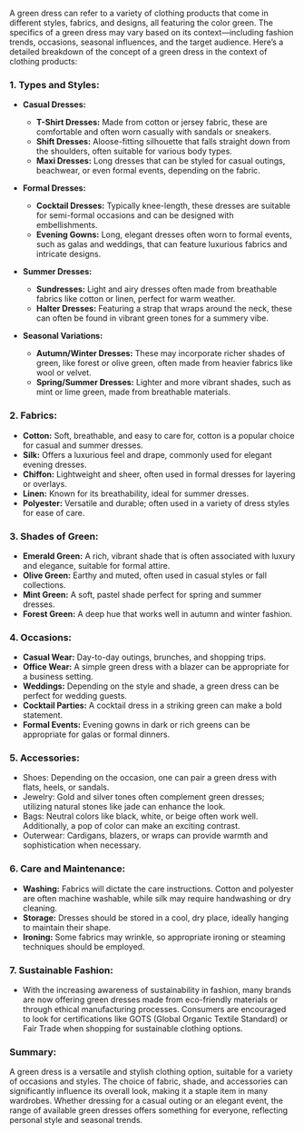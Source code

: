 A green dress can refer to a variety of clothing products that come in different styles, fabrics, and designs, all featuring the color green. The specifics of a green dress may vary based on its context—including fashion trends, occasions, seasonal influences, and the target audience. Here’s a detailed breakdown of the concept of a green dress in the context of clothing products:

### 1. **Types and Styles:**
   - **Casual Dresses:**
     - **T-Shirt Dresses:** Made from cotton or jersey fabric, these are comfortable and often worn casually with sandals or sneakers.
     - **Shift Dresses:** Aloose-fitting silhouette that falls straight down from the shoulders, often suitable for various body types.
     - **Maxi Dresses:** Long dresses that can be styled for casual outings, beachwear, or even formal events, depending on the fabric.
   
   - **Formal Dresses:**
     - **Cocktail Dresses:** Typically knee-length, these dresses are suitable for semi-formal occasions and can be designed with embellishments.
     - **Evening Gowns:** Long, elegant dresses often worn to formal events, such as galas and weddings, that can feature luxurious fabrics and intricate designs.
   
   - **Summer Dresses:**
     - **Sundresses:** Light and airy dresses often made from breathable fabrics like cotton or linen, perfect for warm weather.
     - **Halter Dresses:** Featuring a strap that wraps around the neck, these can often be found in vibrant green tones for a summery vibe.

   - **Seasonal Variations:**
     - **Autumn/Winter Dresses:** These may incorporate richer shades of green, like forest or olive green, often made from heavier fabrics like wool or velvet.
     - **Spring/Summer Dresses:** Lighter and more vibrant shades, such as mint or lime green, made from breathable materials.

### 2. **Fabrics:**
   - **Cotton:** Soft, breathable, and easy to care for, cotton is a popular choice for casual and summer dresses.
   - **Silk:** Offers a luxurious feel and drape, commonly used for elegant evening dresses.
   - **Chiffon:** Lightweight and sheer, often used in formal dresses for layering or overlays.
   - **Linen:** Known for its breathability, ideal for summer dresses.
   - **Polyester:** Versatile and durable; often used in a variety of dress styles for ease of care.

### 3. **Shades of Green:**
   - **Emerald Green:** A rich, vibrant shade that is often associated with luxury and elegance, suitable for formal attire.
   - **Olive Green:** Earthy and muted, often used in casual styles or fall collections.
   - **Mint Green:** A soft, pastel shade perfect for spring and summer dresses.
   - **Forest Green:** A deep hue that works well in autumn and winter fashion.

### 4. **Occasions:**
   - **Casual Wear:** Day-to-day outings, brunches, and shopping trips.
   - **Office Wear:** A simple green dress with a blazer can be appropriate for a business setting.
   - **Weddings:** Depending on the style and shade, a green dress can be perfect for wedding guests.
   - **Cocktail Parties:** A cocktail dress in a striking green can make a bold statement.
   - **Formal Events:** Evening gowns in dark or rich greens can be appropriate for galas or formal dinners.

### 5. **Accessories:**
   - Shoes: Depending on the occasion, one can pair a green dress with flats, heels, or sandals.
   - Jewelry: Gold and silver tones often complement green dresses; utilizing natural stones like jade can enhance the look.
   - Bags: Neutral colors like black, white, or beige often work well. Additionally, a pop of color can make an exciting contrast.
   - Outerwear: Cardigans, blazers, or wraps can provide warmth and sophistication when necessary.

### 6. **Care and Maintenance:**
   - **Washing:** Fabrics will dictate the care instructions. Cotton and polyester are often machine washable, while silk may require handwashing or dry cleaning.
   - **Storage:** Dresses should be stored in a cool, dry place, ideally hanging to maintain their shape.
   - **Ironing:** Some fabrics may wrinkle, so appropriate ironing or steaming techniques should be employed.

### 7. **Sustainable Fashion:**
   - With the increasing awareness of sustainability in fashion, many brands are now offering green dresses made from eco-friendly materials or through ethical manufacturing processes. Consumers are encouraged to look for certifications like GOTS (Global Organic Textile Standard) or Fair Trade when shopping for sustainable clothing options.

### Summary:
A green dress is a versatile and stylish clothing option, suitable for a variety of occasions and styles. The choice of fabric, shade, and accessories can significantly influence its overall look, making it a staple item in many wardrobes. Whether dressing for a casual outing or an elegant event, the range of available green dresses offers something for everyone, reflecting personal style and seasonal trends.